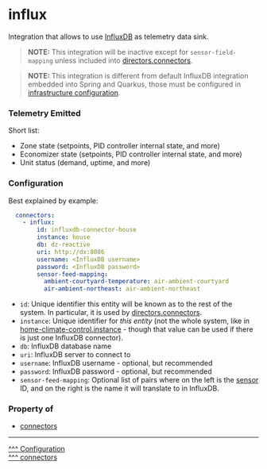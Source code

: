 influx
==

Integration that allows to use [InfluxDB](https://www.influxdata.com/) as telemetry data sink.

> **NOTE:** This integration will be inactive except for `sensor-field-mapping` unless included into [directors.connectors](./directors.md).

> **NOTE:** This integration is different from default InfluxDB integration embedded into Spring and Quarkus, those must be configured in [infrastructure configuration](./index.md#infrastructure-specific).

### Telemetry Emitted

Short list:

* Zone state (setpoints, PID controller internal state, and more)
* Economizer state (setpoints, PID controller internal state, and more)
* Unit status (demand, uptime, and more)

### Configuration

Best explained by example:

```yaml
  connectors:
    - influx:
        id: influxdb-connector-house
        instance: house
        db: dz-reactive
        uri: http://dx:8086
        username: <InfluxDB username>
        password: <InfluxDB password>
        sensor-feed-mapping:
          ambient-courtyard-temperature: air-ambient-courtyard
          air-ambient-northeast: air-ambient-northeast
```

* `id`: Unique identifier this entity will be known as to the rest of the system. In particular, it is used by [directors.connectors](./directors.md).
* `instance`: Unique identifier for _this entity_ (not the whole system, like in [home-climate-control.instance](./home-climate-control.md#instance) - though that value can be used if there is just one InfluxDB connector).
* `db`: InfluxDB database name
* `uri`: InfluxDB server to connect to
* `username`: InfluxDB username - optional, but recommended
* `password`: InfluxDB password - optional, but recommended
* `sensor-feed-mapping`: Optional list of pairs where on the left is the [sensor](./sensors-switches-fans.md#sensors) ID, and on the right is the name it will translate to in InfluxDB.

### Property of
* [connectors](./connectors.md)

---
[^^^ Configuration](./index.md)  
[^^^ connectors](./connectors.md)
